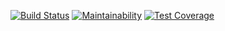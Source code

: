 [![Build Status](https://travis-ci.org/infl4me/project-lvl2-s389.svg?branch=master)](https://travis-ci.org/infl4me/project-lvl2-s389)
[![Maintainability](https://api.codeclimate.com/v1/badges/79681808bac74c88caff/maintainability)](https://codeclimate.com/github/infl4me/project-lvl2-s389/maintainability)
[![Test Coverage](https://api.codeclimate.com/v1/badges/79681808bac74c88caff/test_coverage)](https://codeclimate.com/github/infl4me/project-lvl2-s389/test_coverage)
